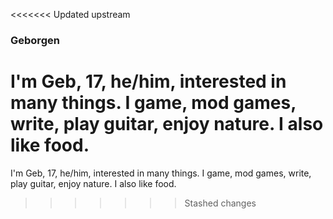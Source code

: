 <<<<<<< Updated upstream
### Geborgen

I'm Geb, 17, he/him, interested in many things. I game, mod games, write, play guitar, enjoy nature. I also like food.
=======
I'm Geb, 17, he/him, interested in many things. I game, mod games, write, play guitar, enjoy nature. I also like food.
>>>>>>> Stashed changes
